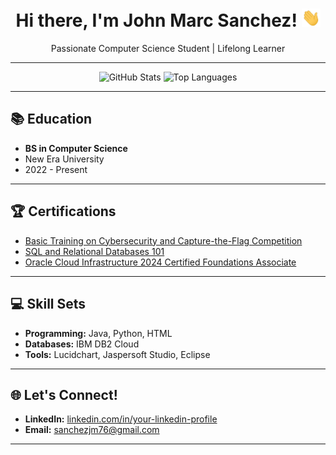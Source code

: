 <h1 align="center">Hi there, I'm John Marc Sanchez! <img src="https://raw.githubusercontent.com/ABSphreak/ABSphreak/master/gifs/Hi.gif" width="30px"></h1>

<p align="center">Passionate Computer Science Student | Lifelong Learner</p>

---

<div align="center">
    <img alt="GitHub Stats" src="https://github-readme-stats.vercel.app/api?username=jmSanchezzz&show_icons=true&theme=radical" width="48%"/>
    <img alt="Top Languages" src="https://github-readme-stats.vercel.app/api/top-langs/?username=jmSanchezzz&layout=compact&theme=radical" width="48%"/>
</div>

---

<h2>📚 Education</h2>
<ul>
    <li><strong>BS in Computer Science</strong></li>
    <li>New Era University</li>
    <li>2022 - Present</li>
</ul>

---

<h2>🏆 Certifications</h2>
<ul>
    <li><a href="https://drive.google.com/file/d/1esiw_gtfQjs6rJlP8O2v7FidecgN8Q3j/view?usp=sharing" target="_blank">Basic Training on Cybersecurity and Capture-the-Flag Competition</a></li>
    <li><a href="https://courses.cognitiveclass.ai/certificates/6d85742191544dfea0dd93ca0da178bf" target="_blank">SQL and Relational Databases 101</a></li>
    <li><a href="https://catalog-education.oracle.com/ords/certview/sharebadge?id=C33418A20500C8FAE9EDD29DEA8B12678B64D47B7E7DC0DAAD30FB99FB9FB9A5" target="_blank">Oracle Cloud Infrastructure 2024 Certified Foundations Associate</a></li>
</ul>

---

<h2>💻 Skill Sets</h2>
<ul>
    <li><strong>Programming:</strong> Java, Python, HTML</li>
    <li><strong>Databases:</strong> IBM DB2 Cloud</li>
    <li><strong>Tools:</strong> Lucidchart, Jaspersoft Studio, Eclipse</li>
</ul>

---

<h2>🌐 Let's Connect!</h2>
<ul>
    <li><strong>LinkedIn:</strong> <a href="https://www.linkedin.com/in/your-linkedin-profile" target="_blank">linkedin.com/in/your-linkedin-profile</a></li>
    <li><strong>Email:</strong> <a href="mailto:sanchezjm76@gmail.com">sanchezjm76@gmail.com</a></li>
</ul>

---


